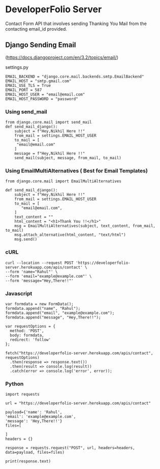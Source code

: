 # DeveloperFolio Server

Contact Form API that involves sending Thanking You Mail from the contacting email_id provided.

## Django Sending Email 
(https://docs.djangoproject.com/en/3.2/topics/email/)

settings.py

```
EMAIL_BACKEND = "django.core.mail.backends.smtp.EmailBackend"
EMAIL_HOST = "smtp.gmail.com"
EMAIL_USE_TLS = True
EMAIL_PORT = 587
EMAIL_HOST_USER = "email@email.com"
EMAIL_HOST_PASSWORD = "password"
```

### Using send_mail

```
from django.core.mail import send_mail
def send_mail_django():
    subject = f"Hey,Nikhil Here !!"
    from_mail = settings.EMAIL_HOST_USER
    to_mail = [
     "email@email.com"
    ]
    message = f"Hey,Nikhil Here !!"
    send_mail(subject, message, from_mail, to_mail)
```

### Using EmailMultiAlternatives ( Best for Email Templates)
```
from django.core.mail import EmailMultiAlternatives

def send_mail_django():
    subject = f"Hey,Nikhil Here !!"
    from_mail = settings.EMAIL_HOST_USER
    to_mail = [
       "email@email.com",
    ]
    text_content = ""
    html_content = "<h1>Thank You !!</h1>"
    msg = EmailMultiAlternatives(subject, text_content, from_mail, to_mail)
    msg.attach_alternative(html_content, "text/html")
    msg.send()
```

### cURL

```
curl --location --request POST 'https://developerfolio-server.herokuapp.com/apis/contact' \
--form 'name="Rahul"' \
--form 'email="example@example.com"' \
--form 'message="Hey,There!!"'
```

### Javascript

```
var formdata = new FormData();
formdata.append("name", "Rahul");
formdata.append("email", "example@example.com");
formdata.append("message", "Hey,There!!");

var requestOptions = {
  method: 'POST',
  body: formdata,
  redirect: 'follow'
};

fetch("https://developerfolio-server.herokuapp.com/apis/contact", requestOptions)
  .then(response => response.text())
  .then(result => console.log(result))
  .catch(error => console.log('error', error));
```

### Python 

```
import requests

url = "https://developerfolio-server.herokuapp.com/apis/contact"

payload={'name': 'Rahul',
'email': 'example@example.com',
'message': 'Hey,There!!'}
files=[

]
headers = {}

response = requests.request("POST", url, headers=headers, data=payload, files=files)

print(response.text)
```
